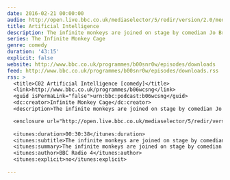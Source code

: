 ```yaml
---
date: 2016-02-21 00:00:00
audio: http://open.live.bbc.co.uk/mediaselector/5/redir/version/2.0/mediaset/audio-nondrm-download/proto/http/vpid/p03f8mct.mp3
title: Artificial Intelligence
description: The infinite monkeys are joined on stage by comedian Jo Brand, neuroscientist Anil Seth, and robotics expert Alan Winfield to discuss artificial intelligence.
series: The Infinite Monkey Cage
genre: comedy
duration: '43:15'
explicit: false
website: http://www.bbc.co.uk/programmes/b00snr0w/episodes/downloads
feed: http://www.bbc.co.uk/programmes/b00snr0w/episodes/downloads.rss
rss: >
  <title>C02 Artificial Intelligence [comedy]</title>
  <link>http://www.bbc.co.uk/programmes/b06wcsng</link>
  <guid isPermaLink="false">urn:bbc:podcast:b06wcsng</guid>
  <dc:creator>Infinite Monkey Cage</dc:creator>
  <description>The infinite monkeys are joined on stage by comedian Jo Brand, neuroscientist Anil Seth, and robotics expert Alan Winfield to discuss artificial intelligence.</description>

  <enclosure url="http://open.live.bbc.co.uk/mediaselector/5/redir/version/2.0/mediaset/audio-nondrm-download/proto/http/vpid/p03f8mct.mp3" length="30263333" type="audio/mpeg" />
  
  <itunes:duration>00:30:38</itunes:duration>
  <itunes:subtitle>The infinite monkeys are joined on stage by comedian Jo Brand, neuroscientist Anil Seth, and robotics expert Alan Winfield to discuss artificial intelligence.</itunes:subtitle>
  <itunes:summary>The infinite monkeys are joined on stage by comedian Jo Brand, neuroscientist Anil Seth, and robotics expert Alan Winfield to discuss artificial intelligence.</itunes:summary>
  <itunes:author>BBC Radio 4</itunes:author>
  <itunes:explicit>no</itunes:explicit>
  
---
```

